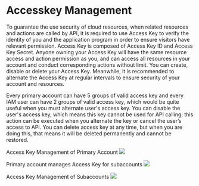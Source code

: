 # Accesskey Management
To guarantee the use security of cloud resources, when related resources and actions are called by API, it is required to use Access Key to verify the identity of you and the application program in order to ensure visitors have relevant permission. Access Key is composed of Access Key ID and Access Key Secret. Anyone owning your Access Key will have the same resource access and action permission as you, and can access all resources in your account and conduct corresponding actions without limit. You can create, disable or delete your Access Key. Meanwhile, it is recommended to alternate the Access Key at regular intervals to ensure security of your account and resources.

Every primary account can have 5 groups of valid access key and every IAM user can have 2 groups of valid access key, which would be quite useful when you must alternate user's access key. You can disable the user's access key, which means this key cannot be used for API calling; this action can be executed when you alternate the key or cancel the user’s access to API. You can delete access key at any time, but when you are doing this, that means it will be deleted permanently and cannot be restored.

Access Key Management of Primary Account
![](https://github.com/jdcloudcom/en/blob/20190319-limeijuan/image/User/Account-Management/AccessKey-Management/ak-1.png)

Primary account manages Access Key for subaccounts
![](https://github.com/jdcloudcom/en/blob/20190319-limeijuan/image/User/Account-Management/AccessKey-Management/ak-1.png)

Access Key Management of Subaccounts
![](https://github.com/jdcloudcom/en/blob/20190319-limeijuan/image/User/Account-Management/AccessKey-Management/ak-2.png)
